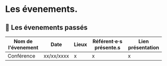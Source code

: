 # Les évenements.

## :calendar: Les évenements passés
Nom de l'évenement  | Date          | Lieux         | Référent·e·s présente.s   | Lien présentation
------------        | ------------- | ------------- | -------------             | -------------
Conférence          | xx/xx/xxxx    | x             | x                         | x
